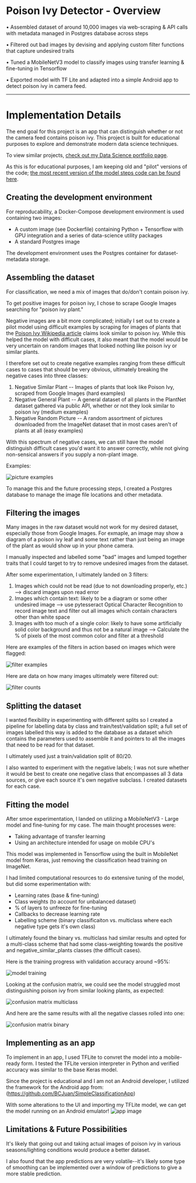 # Poison Ivy Detector - Overview

• Assembled dataset of around 10,000 images via web-scraping & API calls with metadata managed in Postgres database across steps

• Filtered out bad images by devising and applying custom filter functions that capture undesired traits

• Tuned a MobileNetV3 model to classify images using transfer learning & fine-tuning in Tensorflow

• Exported model with TF Lite and adapted into a simple Android app to detect poison ivy in camera feed.

---

# Implementation Details

The end goal for this project is an app that can distinguish whether or not the camera feed contains poison ivy. This project is built for educational purposes to explore and demonstrate modern data science techniques.

To view similar projects, [check out my Data Science portfolio page](https://kenwronka.github.io/data_science_portfolio/).

As this is for educational purposes, I am keeping old and "pilot" versions of the code; [the most recent version of the model steps code can be found here](./code/model_pipeline_v1).


## Creating the development environment

For reproducability, a Docker-Compose development environment is used containing two images:
 - A custom image (see Dockerfile) containing Python + Tensorflow with GPU integration and a series of data-science utility packages
 - A standard Postgres image

The development environment uses the Postgres container for dataset-metadata storage.


## Assembling the dataset

For classification, we need a mix of images that do/don't contain poison ivy.

To get positive images for poison ivy, I chose to scrape Google Images searching for "poison ivy plant."

Negative images are a bit more complicated; initially I set out to create a pilot model using difficult examples by scraping for images of plants that the [Poison Ivy Wikipedia article](https://en.wikipedia.org/wiki/Toxicodendron_radicans) claims look similar to poison ivy. While this helped the model with difficult cases, it also meant that the model would be very uncertain on random images that looked nothing like poison ivy or similar plants.

I therefore set out to create negative examples ranging from these difficult cases to cases that should be very obvious, ultimately breaking the negative cases into three classes:

1. Negative Similar Plant -- Images of plants that look like Poison Ivy, scraped from Google Images (hard examples)
2. Negative General Plant -- A general dataset of all plants in the PlantNet dataset gathered via public API, whether or not they look similar to poison ivy (medium examples)
3. Negative Random Picture -- A random assortment of pictures downloaded from the ImageNet dataset that in most cases aren't of plants at all (easy examples)

With this spectrum of negative cases, we can still have the model distinguish difficult cases you'd want it to answer correctly, while not giving non-sensical answers if you supply a non-plant image.

Examples:

![picture examples](./GH_images/pic_examples.png)

To manage this and the future processing steps, I created a Postgres database to manage the image file locations and other metadata.

## Filtering the images

Many images in the raw dataset would not work for my desired dataset, especially those from Google Images. For exmaple, an image may show a diagram of a poison ivy leaf and some text rather than just being an image of the plant as would show up in your phone camera.

I manually inspected and labelled some "bad" images and lumped together traits that I could target to try to remove undesired images from the dataset.

After some experimentation, I ultimately landed on 3 filters:

1. Images which could not be read (due to not downloading properly, etc.) --> discard images upon read error
2. Images which contain text: likely to be a diagram or some other undesired image --> use pytesseract Optical Character Recognition to record image text and filter out all images which contain characters other than white space
3. Images with too much of a single color: likely to have some artificially solid color background and thus not be a natural image --> Calculate the % of pixels of the most common color and filter at a threshold

Here are examples of the filters in action based on images which were flagged:

![filter examples](./GH_images/filter_examples.png)

Here are data on how many images ultimately were filtered out:

![filter counts](./GH_images/filter_chart.png)

## Splitting the dataset

I wanted flexibility in experimenting with different splits so I created a pipeline for labelling data by class and train/test/validation split; a full set of images labelled this way is added to the database as a dataset which contains the parameters used to assemble it and pointers to all the images that need to be read for that dataset.

I ultimately used just a train/validation split of 80/20.

I also wanted to experiment with the negative labels; I was not sure whether it would be best to create one negative class that encompasses all 3 data sources, or give each source it's own negative subclass. I created datasets for each case.

## Fitting the model

After smoe experimentation, I landed on utilizing a MobileNetV3 - Large model and fine-tuning for my case. The main thought processes were:
 - Taking advantage of transfer learning
 - Using an architecture intended for usage on mobile CPU's

This model was implemented in Tensorflow using the built in MobileNet model from Keras, just removing the classification head training on ImageNet.

I had limited computational resources to do extensive tuning of the model, but did some experimentation with:
 - Learning rates (base & fine-tuning)
 - Class weights (to account for unbalanced dataset)
 - % of layers to unfreeze for fine-tuning
 - Callbacks to decrease learning rate
 - Labelling scheme (binary classificaiton vs. multiclass where each negative type gets it's own class)

I ultimately found the binary vs. multiclass had similar results and opted for a multi-class scheme that had some class-weighting towards the positive and negative_similar_plants classes (the difficult cases).

Here is the training progress with validation accuracy around ~95%:

![model training](./GH_images/training_progress.png)

Looking at the confusion matrix, we could see the model struggled most distinguishing poison ivy from similar looking plants, as expected:

![confusion matrix multiclass](./GH_images/cm_multi_multi.png)

And here are the same results with all the negative classes rolled into one:

![confusion matrix binary](./GH_images/cm_multi_binary.png)

## Implementing as an app

To implement in an app, I used TFLite to convret the model into a mobile-ready form. I tested the TFLite version interpreter in Python and verified accuracy was similar to the base Keras model.

Since the project is educational and I am not an Android developer, I utilized the framework for the Android app from: (https://github.com/BCJuan/SimpleClassificationApp)

With some alterations to the UI and importing my TFLite model, we can get the model running on an Android emulator!
![app image](./GH_images/app_screenshot.png)

## Limitations & Future Possibilities

It's likely that going out and taking actual images of poison ivy in various seasons/lighting conditions would produce a better dataset.

I also found that the app predictions are very volatile--it's likely some type of smoothing can be implemented over a window of predictions to give a more stable prediction.
